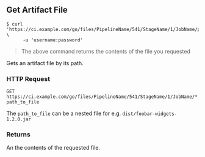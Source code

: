 ## Get Artifact File

```shell
$ curl 'https://ci.example.com/go/files/PipelineName/541/StageName/1/JobName/path/to/file' \
      -u 'username:password'
```

> The above command returns the contents of the file you requested

Gets an artifact file by its path.

### HTTP Request

`GET https://ci.example.com/go/files/PipelineName/541/StageName/1/JobName/*path_to_file`

<aside class="notice">
  The <code>path_to_file</code> can be a nested file for e.g. <code>dist/foobar-widgets-1.2.0.jar</code>
</aside>

### Returns

An the contents of the requested file.
